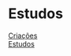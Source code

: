 # Estudos

<a href="Criacoes/" target="_blank" rel="next">Criações</a>
<br>
<a href="Estudos/" target="_blank" rel="next">Estudos</a>